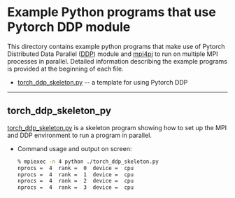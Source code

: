 # Example Python programs that use Pytorch DDP module

This directory contains example python programs that make use of Pytorch
Distributed Data Parallel
([DDP](https://pytorch.org/tutorials/intermediate/ddp_tutorial.html)) module
and [mpi4pi](https://mpi4py.readthedocs.io/en/stable/) to run on multiple MPI
processes in parallel. Detailed information describing the example programs is
provided at the beginning of each file.

* [torch_ddp_skeleton.py](#torch_ddp_skeleton_py) -- a template for using
  Pytorch DDP

---

## torch_ddp_skeleton_py
[torch_ddp_skeleton.py](./torch_ddp_skeleton.py) is a skeleton program showing
how to set up the MPI and DDP environment to run a program in parallel.

* Command usage and output on screen:
  ```sh
  % mpiexec -n 4 python ./torch_ddp_skeleton.py
  nprocs =  4  rank =  0  device =  cpu
  nprocs =  4  rank =  1  device =  cpu
  nprocs =  4  rank =  2  device =  cpu
  nprocs =  4  rank =  3  device =  cpu
  ```

